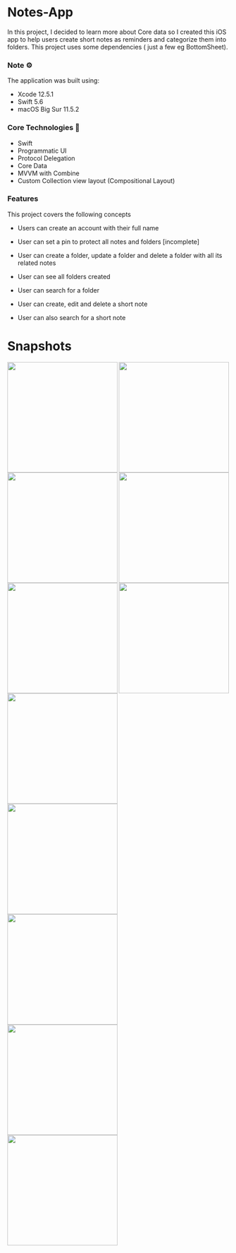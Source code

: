 # Notes-App
In this project, I decided to learn more about Core data so I created this iOS app to help users create short notes as reminders and categorize them into folders.
This project uses some dependencies ( just a few eg BottomSheet).

### Note ⚙️
The application was built using: 
* Xcode 12.5.1
* Swift 5.6
* macOS Big Sur 11.5.2

### Core Technologies 📲
* Swift
* Programmatic UI
* Protocol Delegation
* Core Data
* MVVM with Combine
* Custom Collection view layout (Compositional Layout)

### Features
This project covers the following concepts
* Users can create an account with their full name
* User can set a pin to protect all notes and folders [incomplete]
* User can create a folder, update a folder and delete a folder with all its related notes
* User can see all folders created
* User can search for a folder

* User can create, edit and delete a short note
* User can also search for a short note


# Snapshots
<img align='left' src="NoteApp/Assets.xcassets/name.imageset/name.png"  width="250">
<img align='left' src="NoteApp/Assets.xcassets/pin.imageset/pin.png"  width="250">
<img src="NoteApp/Assets.xcassets/folder.imageset/folder.png"  width="250">

<img align='left' src="NoteApp/Assets.xcassets/createFolder.imageset/createFolder.png"  width="250">
<img align='left' src="NoteApp/Assets.xcassets/sheet1.imageset/sheet1.png"  width="250">
<img src="NoteApp/Assets.xcassets/alert1.imageset/alert1.png"  width="250">

<img align='left' src="NoteApp/Assets.xcassets/updateFolder.imageset/updateFolder.png"  width="250">
<img align='left' src="NoteApp/Assets.xcassets/notes.imageset/notes.png"  width="250">
<img src="NoteApp/Assets.xcassets/details.imageset/details.png"  width="250">

<img align='left' src="NoteApp/Assets.xcassets/sheet2.imageset/sheet2.png"  width="250">
<img align='left' src="NoteApp/Assets.xcassets/alert2.imageset/alert2.png"  width="250">

